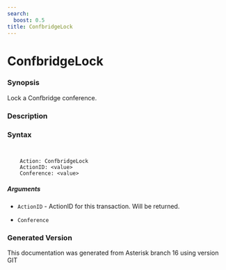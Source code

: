 ```yaml
---
search:
  boost: 0.5
title: ConfbridgeLock
---
```


# ConfbridgeLock

### Synopsis

Lock a Confbridge conference.

### Description


### Syntax


```


    Action: ConfbridgeLock
    ActionID: <value>
    Conference: <value>

```
##### Arguments


* `ActionID` - ActionID for this transaction. Will be returned.<br>

* `Conference`


### Generated Version

This documentation was generated from Asterisk branch 16 using version GIT 